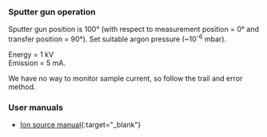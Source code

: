 ### Sputter gun operation

Sputter gun position is 100° (with respect to measurement position = 0° and
transfer position = 90°). Set suitable argon pressure (~10<sup>-6</sup> mbar).

Energy = 1 kV <br/>
Emission = 5 mA.

We have no way to monitor sample current, so follow the trail and error method.

### User manuals

- [Ion source manual](https://file-storage.github.io/manuals/IS40_UserManual_3.5_rev1.pdf){:target="_blank"}

